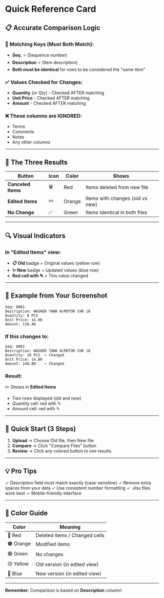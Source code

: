 # Quick Reference Card

## 📋 Accurate Comparison Logic

### 🔑 Matching Keys (Must Both Match):
- **Seq.** ⭐ (Sequence number)
- **Description** ⭐ (Item description)
- **Both must be identical** for rows to be considered the "same item"

### ✅ Values Checked for Changes:
- **Quantity** (or Qty) - Checked AFTER matching
- **Unit Price** - Checked AFTER matching
- **Amount** - Checked AFTER matching

### ❌ These columns are IGNORED:
- Terms
- Comments
- Notes
- Any other columns

---

## 🎯 The Three Results

| Button | Icon | Color | Shows |
|--------|------|-------|-------|
| **Canceled Items** | 🗑️ | Red | Items deleted from new file |
| **Edited Items** | ✏️ | Orange | Items with changes (old vs new) |
| **No Change** | ✅ | Green | Items identical in both files |

---

## 🔍 Visual Indicators

### In "Edited Items" view:
- **📋 Old** badge = Original values (yellow row)
- **✨ New** badge = Updated values (blue row)
- **Red cell with ✎** = This value changed

---

## 📝 Example from Your Screenshot

```
Seq: 0001
Description: WASHER TANK W/MOTOR CHR 18
Quantity: 8 PCS
Unit Price: 14.80
Amount: 118.40
```

### If this changes to:
```
Seq: 0001
Description: WASHER TANK W/MOTOR CHR 18
Quantity: 10 PCS  ← Changed
Unit Price: 14.80
Amount: 148.00    ← Changed
```

### Result:
✏️ Shows in **Edited Items**
- Two rows displayed (old and new)
- Quantity cell: red with ✎
- Amount cell: red with ✎

---

## 🚀 Quick Start (3 Steps)

1. **Upload** → Choose Old file, then New file
2. **Compare** → Click "Compare Files" button
3. **Review** → Click any colored button to see results

---

## 💡 Pro Tips

✓ Description field must match exactly (case-sensitive)
✓ Remove extra spaces from your data
✓ Use consistent number formatting
✓ .xlsx files work best
✓ Mobile-friendly interface

---

## 🎨 Color Guide

| Color | Meaning |
|-------|---------|
| 🔴 Red | Deleted items / Changed cells |
| 🟠 Orange | Modified items |
| 🟢 Green | No changes |
| 🟡 Yellow | Old version (in edited view) |
| 🔵 Blue | New version (in edited view) |

---

**Remember**: Comparison is based on **Description** column!
